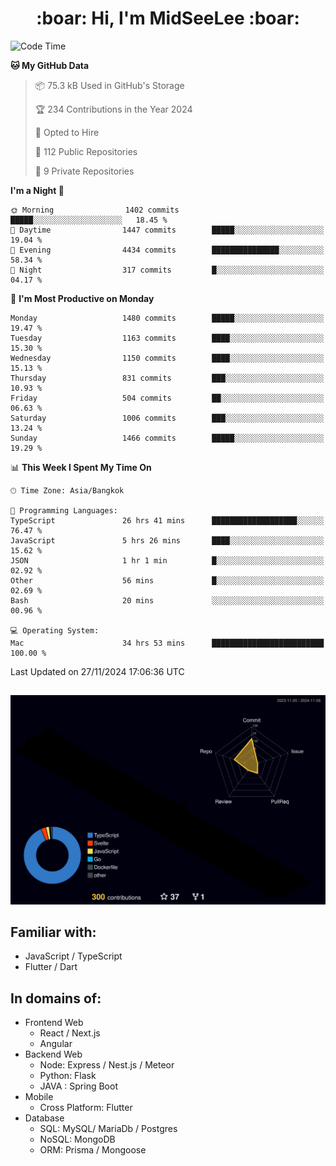<h1 align="center"> :boar: Hi, I'm MidSeeLee :boar:</h1>
 
<!--START_SECTION:waka-->
![Code Time](http://img.shields.io/badge/Code%20Time-2%2C240%20hrs%2058%20mins-blue)

**🐱 My GitHub Data** 

> 📦 75.3 kB Used in GitHub's Storage 
 > 
> 🏆 234 Contributions in the Year 2024
 > 
> 💼 Opted to Hire
 > 
> 📜 112 Public Repositories 
 > 
> 🔑 9 Private Repositories 
 > 
**I'm a Night 🦉** 

```text
🌞 Morning                1402 commits        █████░░░░░░░░░░░░░░░░░░░░   18.45 % 
🌆 Daytime                1447 commits        █████░░░░░░░░░░░░░░░░░░░░   19.04 % 
🌃 Evening                4434 commits        ███████████████░░░░░░░░░░   58.34 % 
🌙 Night                  317 commits         █░░░░░░░░░░░░░░░░░░░░░░░░   04.17 % 
```
📅 **I'm Most Productive on Monday** 

```text
Monday                   1480 commits        █████░░░░░░░░░░░░░░░░░░░░   19.47 % 
Tuesday                  1163 commits        ████░░░░░░░░░░░░░░░░░░░░░   15.30 % 
Wednesday                1150 commits        ████░░░░░░░░░░░░░░░░░░░░░   15.13 % 
Thursday                 831 commits         ███░░░░░░░░░░░░░░░░░░░░░░   10.93 % 
Friday                   504 commits         ██░░░░░░░░░░░░░░░░░░░░░░░   06.63 % 
Saturday                 1006 commits        ███░░░░░░░░░░░░░░░░░░░░░░   13.24 % 
Sunday                   1466 commits        █████░░░░░░░░░░░░░░░░░░░░   19.29 % 
```


📊 **This Week I Spent My Time On** 

```text
🕑︎ Time Zone: Asia/Bangkok

💬 Programming Languages: 
TypeScript               26 hrs 41 mins      ███████████████████░░░░░░   76.47 % 
JavaScript               5 hrs 26 mins       ████░░░░░░░░░░░░░░░░░░░░░   15.62 % 
JSON                     1 hr 1 min          █░░░░░░░░░░░░░░░░░░░░░░░░   02.92 % 
Other                    56 mins             █░░░░░░░░░░░░░░░░░░░░░░░░   02.69 % 
Bash                     20 mins             ░░░░░░░░░░░░░░░░░░░░░░░░░   00.96 % 

💻 Operating System: 
Mac                      34 hrs 53 mins      █████████████████████████   100.00 % 
```


 Last Updated on 27/11/2024 17:06:36 UTC
<!--END_SECTION:waka-->

##

![](./profile-3d-contrib/profile-night-rainbow.svg)

## Familiar with:
- JavaScript / TypeScript
- Flutter / Dart

## In domains of:
- Frontend Web
  - React / Next.js
  - Angular
- Backend Web
  - Node: Express / Nest.js / Meteor
  - Python: Flask
  - JAVA : Spring Boot
- Mobile
  - Cross Platform: Flutter
- Database
  - SQL: MySQL/ MariaDb / Postgres
  - NoSQL: MongoDB
  - ORM: Prisma / Mongoose
